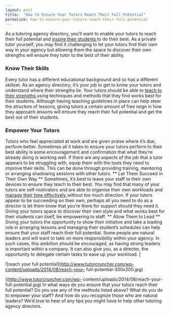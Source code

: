 ```yaml
---
layout: post
title:  "How to Ensure Your Tutors Reach Their Full Potential"
permalink: how-to-ensure-your-tutors-reach-their-full-potential
---
```

As a tutoring agency directory, you’ll want to enable your tutors to reach
their full potential and [ inspire their students
](http://www.tutorcruncher.com/advice-for-tutors-how-to-inspire-learning/) to
do their best. As a private tutor yourself, you may find it challenging to let
your tutors find their own way in your agency but allowing them the space to
discover their own strengths will ensure they tutor to the best of their
ability. 

### Know Their Skills

Every tutor has a different educational
background and so has a different skillset. As an agency directory, it’s your
job to get to know your tutors and understand where their strengths lie. Your
tutors should be able to [ teach to their strengths
](http://www.tutorcruncher.com/improving-your-tuition-skills/) using
techniques and methods that they find works best for their students. Although
having teaching guidelines in place can help steer the structure of lessons,
giving tutors a certain amount of free reign in how they approach lessons will
ensure they reach their full potential and get the best out of their students.

### Empower Your Tutors

Tutors who feel appreciated at work and are given
praise where it’s due, perform better. Sometimes all it takes to ensure your
tutors perform to their best ability is some encouragement and confirmation
that what they’re already doing is working well. If there are any aspects of
the job that a tutor appears to be struggling with, equip them with the tools
they need to improve their skills. This can be done through providing
training, mentoring or arranging shadowing sessions with other tutors. ** Let
Them Succeed in Their Own Way ** Sometimes, it’s best to leave your staff to
their own devices to ensure they teach to their best. You may find that many
of your tutors are self-motivators and are able to organise their own
workloads and [ manage their time effectively
](http://www.tutorcruncher.com/time-management-techniques/) without too much
direction. If your tutors appear to be succeeding on their own, perhaps all
you need to do as a director is let them know that you’re there for support
should they need it. Giving your tutors space to discover their own style and
what works best for their students can itself, be empowering to staff. **
Allow Them to Lead ** Giving your tutors the opportunity to show their
initiative and take a leading role in arranging lessons and managing their
student’s schedules can help ensure that your staff reach their full
potential. Some people are natural leaders and will want to take on more
responsibility within your agency. In such cases, this ambition should be
encouraged, as having strong leaders is important within a company. It can
also give you, as a director, the opportunity to delegate certain tasks to
ease up your workload. [

![reach your full
potential](http://www.tutorcruncher.com/wp-content/uploads/2014/08/reach-your-
full-potential-300x200.jpg)

](http://www.tutorcruncher.com/wp-
content/uploads/2014/08/reach-your-full-potential.jpg) In what ways do you
ensure that your tutors reach their full potential? Do you use any of the
methods listed above? What do you do to empower your staff? And how do you
recognize those who are natural leaders? We’d love to hear of any tips you
might have to help other tutoring agency directors.
